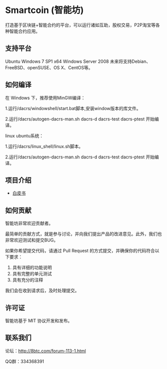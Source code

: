 Smartcoin (智能坊)
================

打造基于区块链+智能合约的平台，可以运行诸如互助，股权交易，P2P淘宝等各种智能合约应用。

支持平台
--------
Ubuntu
Windows 7 SP1 x64
Windows Server 2008
未来将支持Debian、FreeBSD、openSUSE、OS X、CentOS等。

如何编译
--------

在 Windows 下，推荐使用MinGW编译：

1.运行/dacrs/windowshell/start.bat脚本,安装window版本的库文件。

2.运行/dacrs/autogen-dacrs-man.sh dacrs-d dacrs-test dacrs-ptest 开始编译。

linux ubuntu系统：

1.运行/dacrs/linux_shell/linux.sh脚本。

2.运行/dacrs/autogen-dacrs-man.sh dacrs-d dacrs-test dacrs-ptest 开始编译。

项目介绍
--------

+ [白皮书](http://www.dacrs.com/download/doc/DACRS白皮书.pdf)

如何贡献
--------

智能坊非常欢迎贡献者。

最简单的贡献方式，就是参与讨论，并向我们提出产品的改进意见。此外，我们也非常欢迎测试和提交BUG。

如果你希望提交代码，请通过 Pull Request 的方式提交，并确保你的代码符合以下要求：

1. 具有详细的功能说明
1. 具有完整的单元测试
1. 具有充分的注释

我们会在收到请求后，及时处理提交。

许可证
------

智能坊基于 MIT 协议开发和发布。

联系我们
------------

论坛：http://8btc.com/forum-113-1.html

QQ群：334368391